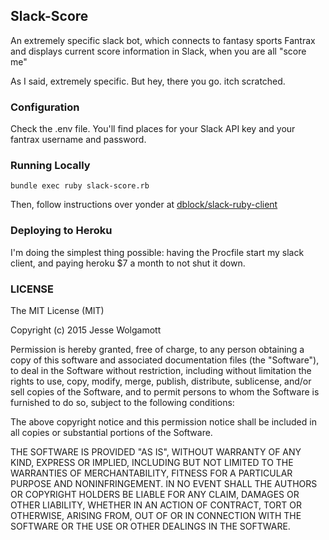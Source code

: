 ## Slack-Score

An extremely specific slack bot, which connects to fantasy sports Fantrax and displays current
score information in Slack, when you are all "score me"

As I said, extremely specific. But hey, there you go. itch scratched.

### Configuration

Check the .env file. You'll find places for your Slack API key and your fantrax
username and password.

### Running Locally

```
bundle exec ruby slack-score.rb
```

Then, follow instructions over yonder at [dblock/slack-ruby-client](https://github.com/dblock/slack-ruby-client)

### Deploying to Heroku

I'm doing the simplest thing possible: having the Procfile start my slack
client, and paying heroku $7 a month to not shut it down.

### LICENSE

The MIT License (MIT)

Copyright (c) 2015 Jesse Wolgamott

Permission is hereby granted, free of charge, to any person obtaining a copy
of this software and associated documentation files (the "Software"), to deal
in the Software without restriction, including without limitation the rights
to use, copy, modify, merge, publish, distribute, sublicense, and/or sell
copies of the Software, and to permit persons to whom the Software is
furnished to do so, subject to the following conditions:

The above copyright notice and this permission notice shall be included in all
copies or substantial portions of the Software.

THE SOFTWARE IS PROVIDED "AS IS", WITHOUT WARRANTY OF ANY KIND, EXPRESS OR
IMPLIED, INCLUDING BUT NOT LIMITED TO THE WARRANTIES OF MERCHANTABILITY,
FITNESS FOR A PARTICULAR PURPOSE AND NONINFRINGEMENT. IN NO EVENT SHALL THE
AUTHORS OR COPYRIGHT HOLDERS BE LIABLE FOR ANY CLAIM, DAMAGES OR OTHER
LIABILITY, WHETHER IN AN ACTION OF CONTRACT, TORT OR OTHERWISE, ARISING FROM,
OUT OF OR IN CONNECTION WITH THE SOFTWARE OR THE USE OR OTHER DEALINGS IN THE
SOFTWARE.
